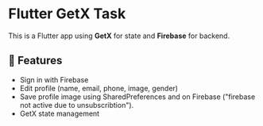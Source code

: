 # Flutter GetX Task

This is a Flutter app using **GetX** for state and **Firebase** for backend.

## 📱 Features

- Sign in with Firebase
- Edit profile (name, email, phone, image, gender)
- Save profile image using SharedPreferences and on Firebase ("firebase not active due to unsubscribtion").
- GetX state management
